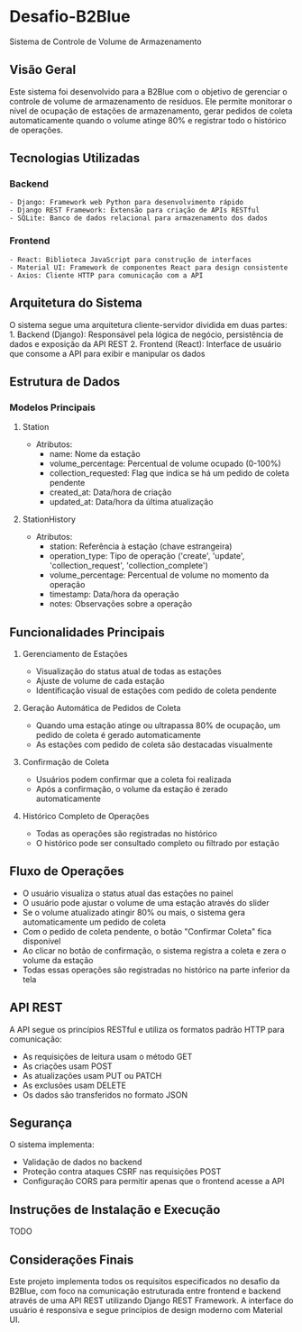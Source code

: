 # Desafio-B2Blue
Sistema de Controle de Volume de Armazenamento
## Visão Geral
Este sistema foi desenvolvido para a B2Blue com o objetivo de gerenciar o controle de volume de armazenamento de resíduos. Ele permite monitorar o nível de ocupação de estações de armazenamento, gerar pedidos de coleta automaticamente quando o volume atinge 80% e registrar todo o histórico de operações.

## Tecnologias Utilizadas
### Backend
    - Django: Framework web Python para desenvolvimento rápido
    - Django REST Framework: Extensão para criação de APIs RESTful
    - SQLite: Banco de dados relacional para armazenamento dos dados

### Frontend
    - React: Biblioteca JavaScript para construção de interfaces
    - Material UI: Framework de componentes React para design consistente
    - Axios: Cliente HTTP para comunicação com a API

## Arquitetura do Sistema
O sistema segue uma arquitetura cliente-servidor dividida em duas partes:
    1. Backend (Django): Responsável pela lógica de negócio, persistência de dados e exposição da API REST
    2. Frontend (React): Interface de usuário que consome a API para exibir e manipular os dados

## Estrutura de Dados
### Modelos Principais

1. Station
    - Atributos:
        - name: Nome da estação
        - volume_percentage: Percentual de volume ocupado (0-100%)
        - collection_requested: Flag que indica se há um pedido de coleta pendente
        - created_at: Data/hora de criação
        - updated_at: Data/hora da última atualização

2. StationHistory
    - Atributos:
        - station: Referência à estação (chave estrangeira)
        - operation_type: Tipo de operação ('create', 'update', 'collection_request', 'collection_complete')
        - volume_percentage: Percentual de volume no momento da operação
        - timestamp: Data/hora da operação
        - notes: Observações sobre a operação

## Funcionalidades Principais

1. Gerenciamento de Estações
    - Visualização do status atual de todas as estações
    - Ajuste de volume de cada estação
    - Identificação visual de estações com pedido de coleta pendente

2. Geração Automática de Pedidos de Coleta
    - Quando uma estação atinge ou ultrapassa 80% de ocupação, um pedido de coleta é gerado automaticamente
    - As estações com pedido de coleta são destacadas visualmente

3. Confirmação de Coleta
    - Usuários podem confirmar que a coleta foi realizada
    - Após a confirmação, o volume da estação é zerado automaticamente

4. Histórico Completo de Operações
    - Todas as operações são registradas no histórico
    - O histórico pode ser consultado completo ou filtrado por estação



## Fluxo de Operações
- O usuário visualiza o status atual das estações no painel
- O usuário pode ajustar o volume de uma estação através do slider
- Se o volume atualizado atingir 80% ou mais, o sistema gera automaticamente um pedido de coleta
- Com o pedido de coleta pendente, o botão "Confirmar Coleta" fica disponível
- Ao clicar no botão de confirmação, o sistema registra a coleta e zera o volume da estação
- Todas essas operações são registradas no histórico na parte inferior da tela

## API REST
A API segue os princípios RESTful e utiliza os formatos padrão HTTP para comunicação:
- As requisições de leitura usam o método GET
- As criações usam POST
- As atualizações usam PUT ou PATCH
- As exclusões usam DELETE
- Os dados são transferidos no formato JSON

## Segurança
O sistema implementa:
- Validação de dados no backend
- Proteção contra ataques CSRF nas requisições POST
- Configuração CORS para permitir apenas que o frontend acesse a API

## Instruções de Instalação e Execução
TODO

## Considerações Finais
Este projeto implementa todos os requisitos especificados no desafio da B2Blue, com foco na comunicação estruturada entre frontend e backend através de uma API REST utilizando Django REST Framework. A interface do usuário é responsiva e segue princípios de design moderno com Material UI.
